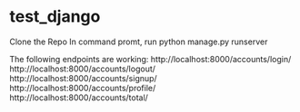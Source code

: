 # test_django

Clone the Repo
In command promt, run
python manage.py runserver

The following endpoints are working:
http://localhost:8000/accounts/login/
http://localhost:8000/accounts/logout/
http://localhost:8000/accounts/signup/
http://localhost:8000/accounts/profile/
http://localhost:8000/accounts/total/

